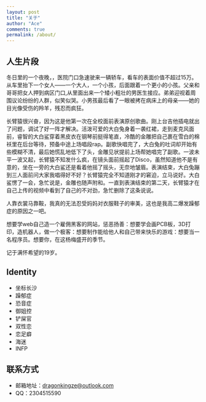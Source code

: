 ```yaml
---
layout: post
title: "关于"
author: "Ace"
comments: true
permalink: /about/
---
```


## 人生片段
冬日里的一个夜晚，，医院门口急速驶来一辆轿车，看车的表面价值不超过15万。从车里抬下一个女人——一个大人，一个小孩，后面跟着一个更小的小孩。父亲和哥哥把女人押到病区门口,从里面出来一个矮小粗壮的男医生接应。弟弟迎视着周围议论纷纷的人群，似笑似哭。小男孩最后看了一眼被拷在病床上的母亲——她的目光像受伤的羚羊，残忍而疯狂。

长臂猿很兴奋，因为这是他第一次在全校面前表演原创歌曲。刚上台吉他插电就出了问题，调试了好一阵才解决。活泼可爱的大白兔身着一袭红裙，走到麦克风面前，睿智的大白鲨穿着黑皮衣在钢琴前挺得笔直，冷酷的金雕把自己裹在雪白的棉袄里在后台等待，预备中途上场唱段rap。副歌快唱完了，大白兔的吐词却开始有些模糊不清，最后她慌乱地低下了头，金雕见状提前上场帮她唱完了副歌。一波未平一波又起，长臂猿不知发什么疯，在镜头面前摇起了Disco，虽然知道他不是有意的，坐在一旁的大白鲨还是看着他摇了摇头，无奈地皱眉。表演结束，大白兔蹦到三人面前问大家我唱得好不好？长臂猿完全不知道刚才的窘迫，立马说好。大白鲨愣了一会，急忙说是，金雕也随声附和。一直到表演结束的第二天，长臂猿才在自己上传的视频中看到了自己的不对劲，急忙删除了这条说说。

人靠衣裳马靠鞍，我真的无法忍受妈妈对衣服鞋子的审美，这也是我高二爆发躁郁症的原因之一吧。

想要学web自己造一个雇佣黑客的网站，惩恶扬善：想要学会画PCB板，3D打印，造机器人，做一个极客：想要制作能给他人和自己带来快乐的游戏：想要当一名程序员。想要你，在这杨梅盛开的季节。

记于满怀希望的19岁。
                                                                                                                                                          
## Identity
+ 坐标长沙
+ 躁郁症
+ 恐音症
+ 御姐控
+ 铲屎官
+ 双性恋
+ 恋足癖
+ 海迷
+ INFP

## 联系方式
+ 邮箱地址：dragonkingze@outlook.com
+ QQ：2304515590
